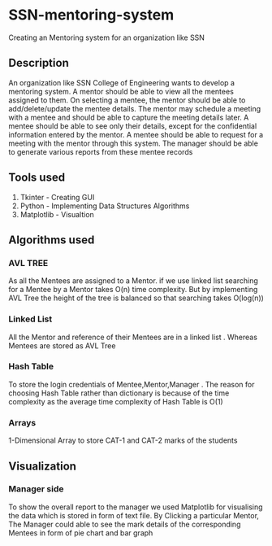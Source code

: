 # SSN-mentoring-system
Creating an Mentoring system for an organization like SSN

## Description 
An organization like SSN College of Engineering wants to develop a mentoring system. A
mentor should be able to view all the mentees assigned to them. On selecting a mentee, the
mentor should be able to add/delete/update the mentee details. The mentor may schedule a
meeting with a mentee and should be able to capture the meeting details later. A mentee
should be able to see only their details, except for the confidential information entered by the
mentor. A mentee should be able to request for a meeting with the mentor through this
system. The manager should be able to generate various reports from these mentee records

## Tools used
1) Tkinter    - Creating GUI
2) Python     - Implementing Data Structures Algorithms
3) Matplotlib - Visualtion

## Algorithms used

### AVL TREE

As all the Mentees are assigned to a Mentor. if we use linked list searching for a Mentee by a Mentor takes O(n) time complexity.
But by implementing AVL Tree the height of the tree is balanced so that searching takes O(log(n))

### Linked List

All the Mentor and reference of their Mentees are in a linked list . Whereas Mentees are stored as AVL Tree

### Hash Table
To store the login credentials of Mentee,Mentor,Manager . The reason for choosing Hash Table rather than dictionary is because of the time complexity as the average time complexity of Hash Table is O(1)

### Arrays
1-Dimensional Array to store CAT-1 and CAT-2 marks of the students

## Visualization

### Manager side
To show the overall report to the manager we used Matplotlib for visualising the data which is stored in form of text file.
By Clicking a particular Mentor, The Manager could able to see the mark details of the corresponding Mentees in form of pie chart and bar graph
